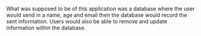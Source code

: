 What was supposed to be of this application was a database where the user would send in a name, age and email then the database would record the sent information. Users would also be able to remove and update information within the database.

